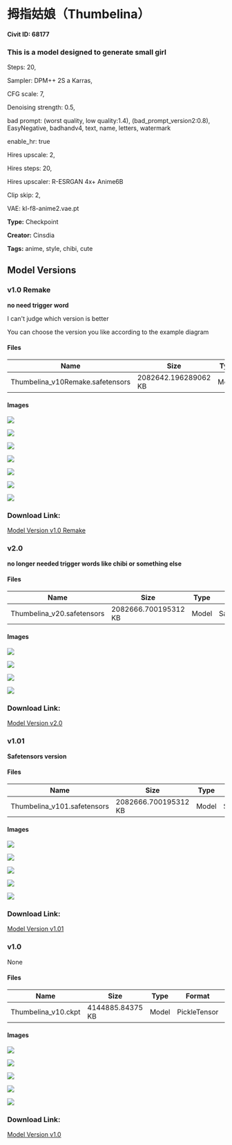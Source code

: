 # 拇指姑娘（Thumbelina）

#### Civit ID: 68177

<h3>This is a model designed to generate small girl</h3><p>Steps: 20,</p><p>Sampler: DPM++ 2S a Karras,</p><p>CFG scale: 7,</p><p>Denoising strength: 0.5,</p><p></p><p>bad prompt: (worst quality, low quality:1.4), (bad_prompt_version2:0.8), EasyNegative, badhandv4, text, name, letters, watermark</p><p></p><p>enable_hr: true</p><p>Hires upscale: 2,</p><p>Hires steps: 20,</p><p>Hires upscaler: R-ESRGAN 4x+ Anime6B</p><p></p><p>Clip skip: 2,</p><p>VAE: kl-f8-anime2.vae.pt</p>

**Type:** Checkpoint

**Creator:** Cinsdia

**Tags:** anime, style, chibi, cute

## Model Versions

### v1.0 Remake

<p><strong>no need trigger word</strong></p><p>I can't judge which version is better</p><p>You can choose the version you like according to the example diagram</p>

#### Files

| Name | Size | Type | Format | Download Url | AutoV1 | AutoV2 | SHA256 | CRC32 | BLAKE3 |
| --- | --- | --- | --- | --- | --- | --- | --- | --- | --- |
| Thumbelina_v10Remake.safetensors | 2082642.196289062 KB | Model | SafeTensor | https://civitai.com/api/download/models/79725 | A24F5DC7 | A072031D65 | A072031D65CA79BF82EBDE560BC17D341C48CA6C40DF92F42EC3CA23F61CDC21 | 03F2F134 | BA517C5B3BE0F83A2167E9634C551B96871B7EC38A226FBBA3BC390E4D1B98E1 |

#### Images

<p><img src="https://image.civitai.com/xG1nkqKTMzGDvpLrqFT7WA/4013207c-89f4-4b14-bbf3-671ea2d1ff6b/width=450/894533.jpeg" /></p>

<p><img src="https://image.civitai.com/xG1nkqKTMzGDvpLrqFT7WA/aede1de4-9b98-4fa4-b6cf-e563f9e38327/width=450/894536.jpeg" /></p>

<p><img src="https://image.civitai.com/xG1nkqKTMzGDvpLrqFT7WA/42eeb059-f8a9-46e6-b28c-ebaf91ac0d76/width=450/894547.jpeg" /></p>

<p><img src="https://image.civitai.com/xG1nkqKTMzGDvpLrqFT7WA/687f1fee-ae8d-4471-a660-63bab34ff47b/width=450/894546.jpeg" /></p>

<p><img src="https://image.civitai.com/xG1nkqKTMzGDvpLrqFT7WA/a034a176-378d-4143-8dc5-f362c9f2a2fe/width=450/894549.jpeg" /></p>

<p><img src="https://image.civitai.com/xG1nkqKTMzGDvpLrqFT7WA/710d15ce-32ef-4ff5-8820-50a0b1fdfb17/width=450/894550.jpeg" /></p>

<p><img src="https://image.civitai.com/xG1nkqKTMzGDvpLrqFT7WA/211c0099-c4b2-4db7-a6b9-e1653510d3df/width=450/894548.jpeg" /></p>

### Download Link:

[Model Version v1.0 Remake](https://civitai.com/api/download/models/79725)

### v2.0

<p><strong>no longer needed trigger words like chibi or something else</strong></p>

#### Files

| Name | Size | Type | Format | Download Url | AutoV1 | AutoV2 | SHA256 | CRC32 | BLAKE3 |
| --- | --- | --- | --- | --- | --- | --- | --- | --- | --- |
| Thumbelina_v20.safetensors | 2082666.700195312 KB | Model | SafeTensor | https://civitai.com/api/download/models/77813 | EE685731 | 6627DCBEF8 | 6627DCBEF8D0F9E8E41658696CA56D41DB13D68C799B1D330AF99979176EF84F | 6A06E72F | 6182AE2A828E15F7A8C85D2CF5BD927015F061D4248A400F832DC00B4786C58D |

#### Images

<p><img src="https://image.civitai.com/xG1nkqKTMzGDvpLrqFT7WA/a43b2640-d6ec-427d-9199-2170c30fd425/width=450/873125.jpeg" /></p>

<p><img src="https://image.civitai.com/xG1nkqKTMzGDvpLrqFT7WA/d4eb2456-4876-49a0-87ac-0ecf66e51fa4/width=450/873139.jpeg" /></p>

<p><img src="https://image.civitai.com/xG1nkqKTMzGDvpLrqFT7WA/49e42a46-f1a3-46f5-85e7-97c7a6d6c9d6/width=450/873152.jpeg" /></p>

<p><img src="https://image.civitai.com/xG1nkqKTMzGDvpLrqFT7WA/606f507a-d733-47c2-95f4-22bb90a8c185/width=450/873153.jpeg" /></p>

### Download Link:

[Model Version v2.0](https://civitai.com/api/download/models/77813)

### v1.01

<p><strong>Safetensors version</strong></p>

#### Files

| Name | Size | Type | Format | Download Url | AutoV1 | AutoV2 | SHA256 | CRC32 | BLAKE3 |
| --- | --- | --- | --- | --- | --- | --- | --- | --- | --- |
| Thumbelina_v101.safetensors | 2082666.700195312 KB | Model | SafeTensor | https://civitai.com/api/download/models/73333 | EE685731 | 57184A07FD | 57184A07FD9D35B87E15610C6E621739C04D50AF03C07579342E322E188BC4CB | 605D5DBD | 3C5475796E36A010A0938D26134F8D29373D7855844A787D556EE4A293A9D354 |

#### Images

<p><img src="https://image.civitai.com/xG1nkqKTMzGDvpLrqFT7WA/cec425bf-2d77-4e86-9286-7d215c95392e/width=450/818956.jpeg" /></p>

<p><img src="https://image.civitai.com/xG1nkqKTMzGDvpLrqFT7WA/8322b16f-3faf-490d-8ffa-eda1b2b15a04/width=450/818959.jpeg" /></p>

<p><img src="https://image.civitai.com/xG1nkqKTMzGDvpLrqFT7WA/ddcb1124-f068-4551-b837-eedc78a6166e/width=450/818960.jpeg" /></p>

<p><img src="https://image.civitai.com/xG1nkqKTMzGDvpLrqFT7WA/0627ff0a-5eaa-4e23-90df-35573abe0647/width=450/818957.jpeg" /></p>

<p><img src="https://image.civitai.com/xG1nkqKTMzGDvpLrqFT7WA/358d46d1-e17b-4954-bff3-47cc1558f20a/width=450/818958.jpeg" /></p>

### Download Link:

[Model Version v1.01](https://civitai.com/api/download/models/73333)

### v1.0

None

#### Files

| Name | Size | Type | Format | Download Url | AutoV1 | AutoV2 | SHA256 | CRC32 | BLAKE3 |
| --- | --- | --- | --- | --- | --- | --- | --- | --- | --- |
| Thumbelina_v10.ckpt | 4144885.84375 KB | Model | PickleTensor | https://civitai.com/api/download/models/72862 | A455667B | 17911F4724 | 17911F472492099CCD30DC80AAC207436B863BAFD95382063C3575EA346F0456 | 1C478756 | 3A753FA544C2CEDA1070456C34FB7D495612E95445B228705481B581A68FCA19 |

#### Images

<p><img src="https://image.civitai.com/xG1nkqKTMzGDvpLrqFT7WA/4d20ebd3-364f-49b5-98fd-991404b9cc2c/width=450/815363.jpeg" /></p>

<p><img src="https://image.civitai.com/xG1nkqKTMzGDvpLrqFT7WA/6e91bd2a-9009-4c66-8a64-91db5e56bfde/width=450/815374.jpeg" /></p>

<p><img src="https://image.civitai.com/xG1nkqKTMzGDvpLrqFT7WA/91dda10d-8bc4-4279-9a47-b828ac4d4b14/width=450/815375.jpeg" /></p>

<p><img src="https://image.civitai.com/xG1nkqKTMzGDvpLrqFT7WA/d40eef46-def5-4d71-8a36-a8c582d39cc1/width=450/815376.jpeg" /></p>

<p><img src="https://image.civitai.com/xG1nkqKTMzGDvpLrqFT7WA/204c299f-913f-4b32-bd5a-52e84c9cdfae/width=450/815380.jpeg" /></p>

### Download Link:

[Model Version v1.0](https://civitai.com/api/download/models/72862)

